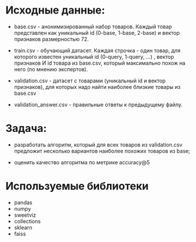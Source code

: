 # Исходные данные:

* base.csv - анонимизированный набор товаров. Каждый товар представлен как уникальный id (0-base, 1-base, 2-base) и вектор признаков размерностью 72.

* train.csv - обучающий датасет. Каждая строчка - один товар, для которого известен уникальный id (0-query, 1-query, …) , вектор признаков И id товара из base.csv, который максимально похож на него (по мнению экспертов).

* validation.csv - датасет с товарами (уникальный id и вектор признаков), для которых надо найти наиболее близкие товары из base.csv

* validation_answer.csv - правильные ответы к предыдущему файлу.

# Задача: 

* разработать алгоритм, который для всех товаров из validation.csv предложит несколько вариантов наиболее похожих товаров из base;

* оценить качество алгоритма по метрике accuracy@5

# Используемые библиотеки

* pandas
* numpy
* sweetviz
* collections
* sklearn
* faiss
